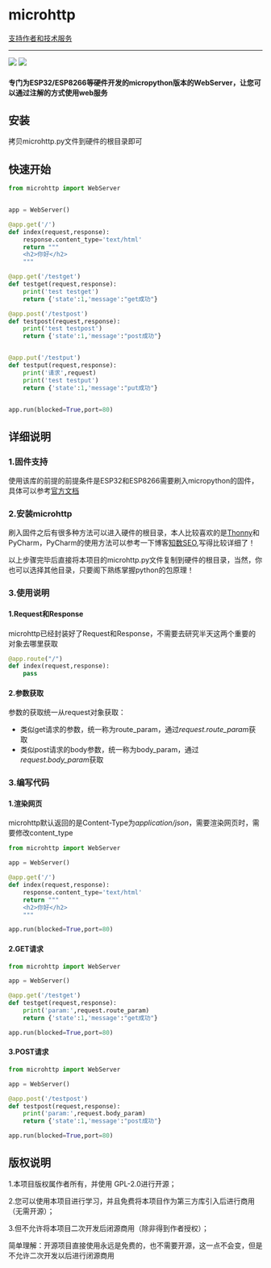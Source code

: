 # microhttp

[支持作者和技术服务](https://afdian.net/a/huoyo)

---

<div >
    <img src='https://shields.io/badge/version-1.0.0-green.svg'>
    <img src='https://shields.io/badge/author-Chang Zhang-dbab09.svg'>
    <h4>专门为ESP32/ESP8266等硬件开发的micropython版本的WebServer，让您可以通过注解的方式使用web服务</h4>
</div>


## 安装 
拷贝microhttp.py文件到硬件的根目录即可

## 快速开始

```python
from microhttp import WebServer


app = WebServer()

@app.get('/')
def index(request,response):
    response.content_type='text/html'
    return """
    <h2>你好</h2>
    """

@app.get('/testget')
def testget(request,response):
    print('test testget')
    return {'state':1,'message':"get成功"}

@app.post('/testpost')
def testpost(request,response):
    print('test testpost')
    return {'state':1,'message':"post成功"}


@app.put('/testput')
def testput(request,response):
    print('请求',request)
    print('test testput')
    return {'state':1,'message':"put成功"}


app.run(blocked=True,port=80)

```

## 详细说明

### 1.固件支持

使用该库的前提的前提条件是ESP32和ESP8266需要刷入micropython的固件，具体可以参考[官方文档](http://micropython.86x.net/en/latet/esp32/tutorial/intro.html#esp32-intro)

### 2.安装microhttp

刷入固件之后有很多种方法可以进入硬件的根目录，本人比较喜欢的是[Thonny](https://thonny.org/)和PyCharm，PyCharm的使用方法可以参考一下博客[知数SEO](https://blog.csdn.net/weixin_42019349/article/details/134534309),写得比较详细了！

以上步骤完毕后直接将本项目的microhttp.py文件复制到硬件的根目录，当然，你也可以选择其他目录，只要阁下熟练掌握python的包原理！

### 3.使用说明

#### 1.Request和Response

microhttp已经封装好了Request和Response，不需要去研究半天这两个重要的对象去哪里获取

```python
@app.route("/")
def index(request,response):
    pass
```

#### 2.参数获取
参数的获取统一从request对象获取：
* 类似get请求的参数，统一称为route_param，通过*request.route_param*获取
* 类似post请求的body参数，统一称为body_param，通过*request.body_param*获取



### 3.编写代码

#### 1.渲染网页

microhttp默认返回的是Content-Type为*application/json*，需要渲染网页时，需要修改content_type

```python
from microhttp import WebServer

app = WebServer()

@app.get('/')
def index(request,response):
    response.content_type='text/html'
    return """
    <h2>你好</h2>
    """

app.run(blocked=True,port=80)
```

#### 2.GET请求

```python
from microhttp import WebServer

app = WebServer()

@app.get('/testget')
def testget(request,response):
    print('param:',request.route_param)
    return {'state':1,'message':"get成功"}

app.run(blocked=True,port=80)
```


#### 3.POST请求

```python
from microhttp import WebServer

app = WebServer()

@app.post('/testpost')
def testpost(request,response):
    print('param:',request.body_param)
    return {'state':1,'message':"post成功"}

app.run(blocked=True,port=80)
```

## 版权说明
1.本项目版权属作者所有，并使用 GPL-2.0进行开源；

2.您可以使用本项目进行学习，并且免费将本项目作为第三方库引入后进行商用（无需开源）；

3.但不允许将本项目二次开发后闭源商用（除非得到作者授权）；

简单理解：开源项目直接使用永远是免费的，也不需要开源，这一点不会变，但是不允许二次开发以后进行闭源商用